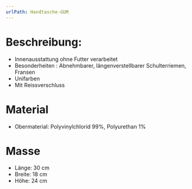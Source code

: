 ```yaml
---
urlPath: Handtasche-GUM
---
```

# Beschreibung:
- Innenausstattung ohne Futter verarbeitet
- Besonderheiten : Abnehmbarer, längenverstellbarer Schulterriemen, Fransen
- Unifarben
- Mit Reissverschluss

# Material
- Obermaterial: Polyvinylchlorid 99%, Polyurethan 1%

# Masse
- Länge: 30 cm
- Breite: 18 cm
- Höhe: 24 cm

